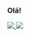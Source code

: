 ### Olá! 

<div>
<a href = "job.paulo026@gmail.com"> <img src= "https://img.shields.io/badge/Gmail-D14836?style=for-the-badge&logo=gmail&logoColor=white" target= "_blank">
<a href = "https://www.linkedin.com/in/paulo-sergio-da-silva-junior-85b85014a/"> <img src ="https://img.shields.io/badge/LinkedIn-0077B5?style=for-the-badge&logo=linkedin&logoColor=white" target= "_blank">
 
</div>
